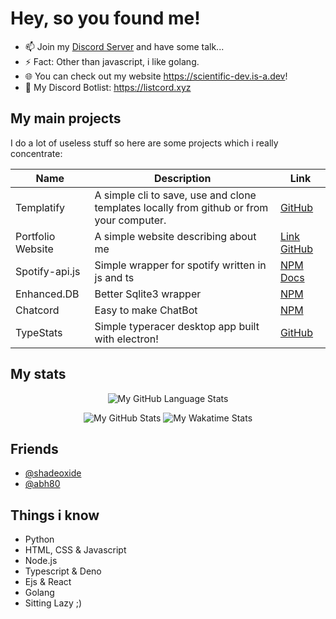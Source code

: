 # Hey, so you found me!

- 📫 Join my [Discord Server](https://discord.gg/FrduEZd) and have some talk...
- ⚡ Fact: Other than javascript, i like golang.
- 🌐 You can check out my website https://scientific-dev.is-a.dev!
- 📰 My Discord Botlist: https://listcord.xyz

## My main projects

I do a lot of useless stuff so here are some projects which i really concentrate:

| Name | Description | Link |
|------|------|-----------|
| Templatify | A simple cli to save, use and clone templates locally from github or from your computer. | [GitHub](https://github.com/scientific-dev/templatify) |
| Portfolio Website | A simple website describing about me | [Link](https://scientific-dev.is-a.dev) [GitHub](https://github.com/scientific-dev/portfolio) |
| Spotify-api.js | Simple wrapper for spotify written in js and ts | [NPM](https://npmjs.com/package/spotify-api.js) [Docs](https://spotify-api.js.org) |
| Enhanced.DB | Better Sqlite3 wrapper | [NPM](https://www.npmjs.com/package/enhanced.db) |
| Chatcord | Easy to make ChatBot | [NPM](https://www.npmjs.com/package/chatcord) |
| TypeStats | Simple typeracer desktop app built with electron! | [GitHub](https://github.com/scientific-dev/Typestats) |

## My stats

<div align="center">

![My GitHub Language Stats](https://github-readme-stats.vercel.app/api/top-langs/?username=scientific-dev&theme=gruvbox&layout=compact)
  
![My GitHub Stats](https://github-readme-stats.vercel.app/api?username=scientific-dev&count_private=true&show_icons=true&theme=gruvbox)
![My Wakatime Stats](https://github-readme-stats.vercel.app/api/wakatime?username=scientificdev&theme=gruvbox&layout=compact&langs_count=8)

</div>

## Friends
- [@shadeoxide](https://github.com/shadeoxide)
- [@abh80](https://github.com/abh80)

## Things i know

- Python
- HTML, CSS & Javascript
- Node.js
- Typescript & Deno
- Ejs & React
- Golang
- Sitting Lazy ;)
